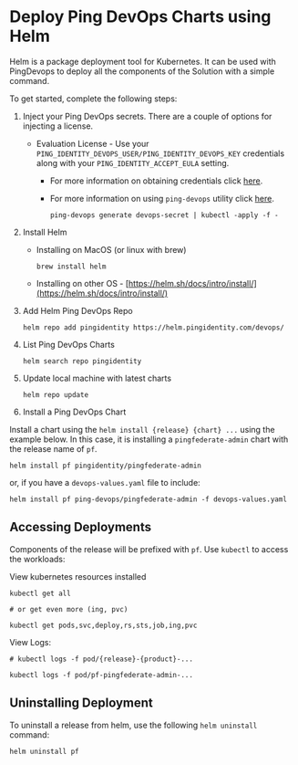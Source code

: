 # Deploy Ping DevOps Charts using Helm

Helm is a package deployment tool for Kubernetes. It can be used with PingDevops to deploy all the components of the Solution with a simple command.

To get started, complete the following steps:

1. Inject your Ping DevOps secrets.  There are a couple of options for injecting a license.

   * Evaluation License - Use your `PING_IDENTITY_DEVOPS_USER/PING_IDENTITY_DEVOPS_KEY` credentials
   along with your `PING_IDENTITY_ACCEPT_EULA` setting.
     * For more information on obtaining credentials click [here](../get-started/prodLicense.md#obtaining-a-ping-identity-devops-user-and-key).
     * For more information on using `ping-devops` utility click [here](../get-started/pingDevopsUtil.md).

        ```shell
        ping-devops generate devops-secret | kubectl -apply -f -
        ```

1. Install Helm

   * Installing on MacOS (or linux with brew)

       ```shell
       brew install helm
       ```

   * Installing on other OS - [https://helm.sh/docs/intro/install/](https://helm.sh/docs/intro/install/)

1. Add Helm Ping DevOps Repo

    ```shell
    helm repo add pingidentity https://helm.pingidentity.com/devops/
    ```

1. List Ping DevOps Charts

    ```shell
    helm search repo pingidentity
    ```

1. Update local machine with latest charts

    ```shell
    helm repo update
    ```

1. Install a Ping DevOps Chart

Install a chart using the `helm install {release} {chart} ...` using the example
below.  In this case, it is installing a `pingfederate-admin` chart with the release name of
`pf`.

```shell
helm install pf pingidentity/pingfederate-admin
```

or, if you have a `devops-values.yaml` file to include:

```shell
helm install pf ping-devops/pingfederate-admin -f devops-values.yaml
```

## Accessing Deployments

Components of the release will be prefixed with `pf`.  Use `kubectl` to access the workloads:

View kubernetes resources installed

```shell
kubectl get all

# or get even more (ing, pvc)

kubectl get pods,svc,deploy,rs,sts,job,ing,pvc
```

View Logs:

```shell
# kubectl logs -f pod/{release}-{product}-...

kubectl logs -f pod/pf-pingfederate-admin-...
```

## Uninstalling Deployment

To uninstall a release from helm, use the following `helm uninstall` command:

```shell
helm uninstall pf
```

